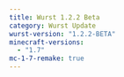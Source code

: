 ```yaml
---
title: Wurst 1.2.2 Beta
category: Wurst Update
wurst-version: "1.2.2-BETA"
minecraft-versions:
  - "1.7"
mc-1-7-remake: true
---
```

